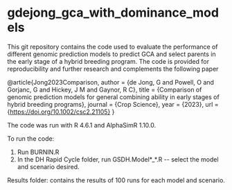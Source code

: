 # gdejong_gca_with_dominance_models

This git repository contains the code used to evaluate the performance of different genomic prediction models to predict GCA and select parents in the early stage of a hybrid breeding program. The code is provided for reproducibility and further research and complements the following paper

  @article{Jong2023Comparison,
    author = {de Jong, G and Powell, O and Gorjanc, G and Hickey, J M and Gaynor, R C},
    title = {Comparison of genomic prediction models for general combining ability in early stages of hybrid breeding programs},
    journal = {Crop Science},
    year = {2023},
    url = {https://doi.org/10.1002/csc2.21105}
  }

The code was run with R 4.6.1 and AlphaSimR 1.10.0.

To run the code: 
  1) Run BURNIN.R
  2) In the DH Rapid Cycle folder, run GSDH.Model*_*.R -- select the model and scenario desired.

Results folder: contains the results of 100 runs for each model and scenario.
